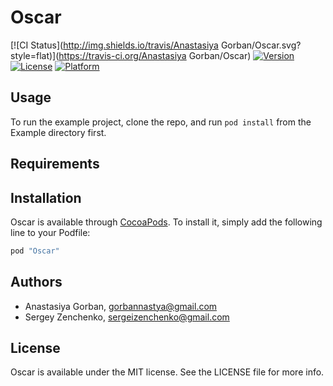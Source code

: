 # Oscar

[![CI Status](http://img.shields.io/travis/Anastasiya Gorban/Oscar.svg?style=flat)](https://travis-ci.org/Anastasiya Gorban/Oscar)
[![Version](https://img.shields.io/cocoapods/v/Oscar.svg?style=flat)](http://cocoapods.org/pods/Oscar)
[![License](https://img.shields.io/cocoapods/l/Oscar.svg?style=flat)](http://cocoapods.org/pods/Oscar)
[![Platform](https://img.shields.io/cocoapods/p/Oscar.svg?style=flat)](http://cocoapods.org/pods/Oscar)

## Usage

To run the example project, clone the repo, and run `pod install` from the Example directory first.

## Requirements

## Installation

Oscar is available through [CocoaPods](http://cocoapods.org). To install
it, simply add the following line to your Podfile:

```ruby
pod "Oscar"
```

## Authors

* Anastasiya Gorban, gorbannastya@gmail.com
* Sergey Zenchenko, sergeizenchenko@gmail.com

## License

Oscar is available under the MIT license. See the LICENSE file for more info.

